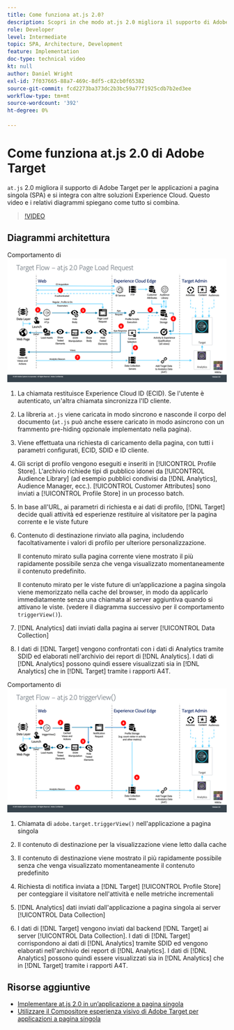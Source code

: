 ```yaml
---
title: Come funziona at.js 2.0?
description: Scopri in che modo at.js 2.0 migliora il supporto di Adobe Target per le applicazioni a pagina singola (SPA) e si integra con altre soluzioni Experience Cloud.
role: Developer
level: Intermediate
topic: SPA, Architecture, Development
feature: Implementation
doc-type: technical video
kt: null
author: Daniel Wright
exl-id: 7f037665-88a7-469c-8df5-c82cb0f65382
source-git-commit: fcd2273ba373dc2b3bc59a77f1925cdb7b2ed3ee
workflow-type: tm+mt
source-wordcount: '392'
ht-degree: 0%

---
```


# Come funziona at.js 2.0 di Adobe Target

`at.js` 2.0 migliora il supporto di Adobe Target per le applicazioni a pagina singola (SPA) e si integra con altre soluzioni Experience Cloud. Questo video e i relativi diagrammi spiegano come tutto si combina.

>[!VIDEO](https://video.tv.adobe.com/v/26250?quality=12)

## Diagrammi architettura

Comportamento di ![at.js 2.0 al caricamento della pagina](assets/pageload.png)

1. La chiamata restituisce Experience Cloud ID (ECID). Se l&#39;utente è autenticato, un&#39;altra chiamata sincronizza l&#39;ID cliente.

1. La libreria `at.js` viene caricata in modo sincrono e nasconde il corpo del documento (`at.js` può anche essere caricato in modo asincrono con un frammento pre-hiding opzionale implementato nella pagina).

1. Viene effettuata una richiesta di caricamento della pagina, con tutti i parametri configurati, ECID, SDID e ID cliente.

1. Gli script di profilo vengono eseguiti e inseriti in [!UICONTROL Profile Store]. L&#39;archivio richiede tipi di pubblico idonei da [!UICONTROL Audience Library] (ad esempio pubblici condivisi da [!DNL Analytics], Audience Manager, ecc.). [!UICONTROL Customer Attributes] sono inviati a [!UICONTROL Profile Store] in un processo batch.
1. In base all&#39;URL, ai parametri di richiesta e ai dati di profilo, [!DNL Target] decide quali attività ed esperienze restituire al visitatore per la pagina corrente e le viste future

1. Contenuto di destinazione rinviato alla pagina, includendo facoltativamente i valori di profilo per ulteriore personalizzazione.

   Il contenuto mirato sulla pagina corrente viene mostrato il più rapidamente possibile senza che venga visualizzato momentaneamente il contenuto predefinito.

   Il contenuto mirato per le viste future di un’applicazione a pagina singola viene memorizzato nella cache del browser, in modo da applicarlo immediatamente senza una chiamata al server aggiuntiva quando si attivano le viste. (vedere il diagramma successivo per il comportamento `triggerView()`).

1. [!DNL Analytics] dati inviati dalla pagina ai server [!UICONTROL Data Collection]
1. I dati di [!DNL Target] vengono confrontati con i dati di Analytics tramite SDID ed elaborati nell&#39;archivio dei report di [!DNL Analytics]. I dati di [!DNL Analytics] possono quindi essere visualizzati sia in [!DNL Analytics] che in [!DNL Target] tramite i rapporti A4T.

Comportamento di ![at.js 2.0 quando si utilizza la funzione triggerView()](assets/triggerview.png)

1. Chiamata di `adobe.target.triggerView()` nell&#39;applicazione a pagina singola
1. Il contenuto di destinazione per la visualizzazione viene letto dalla cache

1. Il contenuto di destinazione viene mostrato il più rapidamente possibile senza che venga visualizzato momentaneamente il contenuto predefinito

1. Richiesta di notifica inviata a [!DNL Target] [!UICONTROL Profile Store] per conteggiare il visitatore nell&#39;attività e nelle metriche incrementali
1. [!DNL Analytics] dati inviati dall&#39;applicazione a pagina singola ai server [!UICONTROL Data Collection]

1. I dati di [!DNL Target] vengono inviati dal backend [!DNL Target] ai server [!UICONTROL Data Collection]. I dati di [!DNL Target] corrispondono ai dati di [!DNL Analytics] tramite SDID ed vengono elaborati nell&#39;archivio dei report di [!DNL Analytics]. I dati di [!DNL Analytics] possono quindi essere visualizzati sia in [!DNL Analytics] che in [!DNL Target] tramite i rapporti A4T.

## Risorse aggiuntive

* [Implementare at.js 2.0 in un’applicazione a pagina singola](implement-atjs-20-in-a-single-page-application.md)
* [Utilizzare il Compositore esperienza visivo di Adobe Target per applicazioni a pagina singola](../experiences/use-the-visual-experience-composer-for-single-page-applications.md)
